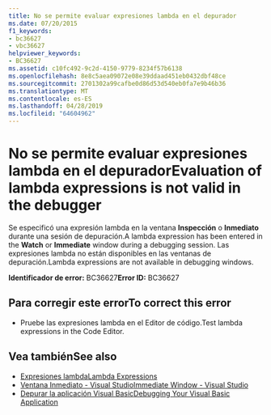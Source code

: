 ```yaml
---
title: No se permite evaluar expresiones lambda en el depurador
ms.date: 07/20/2015
f1_keywords:
- bc36627
- vbc36627
helpviewer_keywords:
- BC36627
ms.assetid: c10fc492-9c2d-4150-9779-8234f57b6138
ms.openlocfilehash: 8e8c5aea09072e08e39ddaad451eb0432dbf48ce
ms.sourcegitcommit: 2701302a99cafbe0d86d53d540eb0fa7e9b46b36
ms.translationtype: MT
ms.contentlocale: es-ES
ms.lasthandoff: 04/28/2019
ms.locfileid: "64604962"
---
```

# <a name="evaluation-of-lambda-expressions-is-not-valid-in-the-debugger"></a><span data-ttu-id="97514-102">No se permite evaluar expresiones lambda en el depurador</span><span class="sxs-lookup"><span data-stu-id="97514-102">Evaluation of lambda expressions is not valid in the debugger</span></span>
<span data-ttu-id="97514-103">Se especificó una expresión lambda en la ventana **Inspección** o **Inmediato** durante una sesión de depuración.</span><span class="sxs-lookup"><span data-stu-id="97514-103">A lambda expression has been entered in the **Watch** or **Immediate** window during a debugging session.</span></span> <span data-ttu-id="97514-104">Las expresiones lambda no están disponibles en las ventanas de depuración.</span><span class="sxs-lookup"><span data-stu-id="97514-104">Lambda expressions are not available in debugging windows.</span></span>  
  
 <span data-ttu-id="97514-105">**Identificador de error:** BC36627</span><span class="sxs-lookup"><span data-stu-id="97514-105">**Error ID:** BC36627</span></span>  
  
## <a name="to-correct-this-error"></a><span data-ttu-id="97514-106">Para corregir este error</span><span class="sxs-lookup"><span data-stu-id="97514-106">To correct this error</span></span>  
  
- <span data-ttu-id="97514-107">Pruebe las expresiones lambda en el Editor de código.</span><span class="sxs-lookup"><span data-stu-id="97514-107">Test lambda expressions in the Code Editor.</span></span>  
  
## <a name="see-also"></a><span data-ttu-id="97514-108">Vea también</span><span class="sxs-lookup"><span data-stu-id="97514-108">See also</span></span>

- [<span data-ttu-id="97514-109">Expresiones lambda</span><span class="sxs-lookup"><span data-stu-id="97514-109">Lambda Expressions</span></span>](../../visual-basic/programming-guide/language-features/procedures/lambda-expressions.md)
- [<span data-ttu-id="97514-110">Ventana Inmediato - Visual Studio</span><span class="sxs-lookup"><span data-stu-id="97514-110">Immediate Window - Visual Studio</span></span>](/visualstudio/ide/reference/immediate-window)
- [<span data-ttu-id="97514-111">Depurar la aplicación Visual Basic</span><span class="sxs-lookup"><span data-stu-id="97514-111">Debugging Your Visual Basic Application</span></span>](../../visual-basic/developing-apps/debugging.md)
